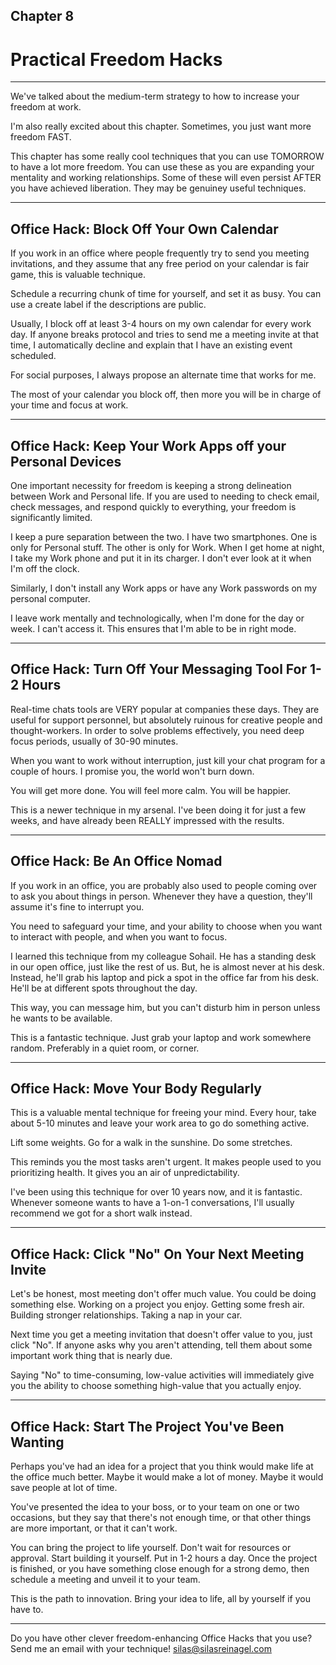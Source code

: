 
## Chapter 8
# Practical Freedom Hacks 

----

We've talked about the medium-term strategy to how to increase your freedom at work. 

I'm also really excited about this chapter. Sometimes, you just want more freedom FAST. 

This chapter has some really cool techniques that you can use TOMORROW to have a lot more freedom. You can use these as you are expanding your mentality and working relationships. Some of these will even persist AFTER you have achieved liberation. They may be genuiney useful techniques.

----

## Office Hack: Block Off Your Own Calendar

If you work in an office where people frequently try to send you meeting invitations, and they assume that any free period on your calendar is fair game, this is valuable technique.

Schedule a recurring chunk of time for yourself, and set it as busy. You can use a create label if the descriptions are public. 

Usually, I block off at least 3-4 hours on my own calendar for every work day. If anyone breaks protocol and tries to send me a meeting invite at that time, I automatically decline and explain that I have an existing event scheduled.

For social purposes, I always propose an alternate time that works for me. 

The most of your calendar you block off, then more you will be in charge of your time and focus at work.

----

## Office Hack: Keep Your Work Apps off your Personal Devices

One important necessity for freedom is keeping a strong delineation between Work and Personal life. If you are used to needing to check email, check messages, and respond quickly to everything, your freedom is significantly limited. 

I keep a pure separation between the two. I have two smartphones. One is only for Personal stuff. The other is only for Work. When I get home at night, I take my Work phone and put it in its charger. I don't ever look at it when I'm off the clock. 

Similarly, I don't install any Work apps or have any Work passwords on my personal computer.

I leave work mentally and technologically, when I'm done for the day or week. I can't access it. This ensures that I'm able to be in right mode. 

----

## Office Hack: Turn Off Your Messaging Tool For 1-2 Hours

Real-time chats tools are VERY popular at companies these days. They are useful for support personnel, but absolutely ruinous for creative people and thought-workers. In order to solve problems effectively, you need deep focus periods, usually of 30-90 minutes. 

When you want to work without interruption, just kill your chat program for a couple of hours. I promise you, the world won't burn down.

You will get more done. You will feel more calm. You will be happier.

This is a newer technique in my arsenal. I've been doing it for just a few weeks, and have already been REALLY impressed with the results. 

----

## Office Hack: Be An Office Nomad

If you work in an office, you are probably also used to people coming over to ask you about things in person. Whenever they have a question, they'll assume it's fine to interrupt you. 

You need to safeguard your time, and your ability to choose when you want to interact with people, and when you want to focus. 

I learned this technique from my colleague Sohail. He has a standing desk in our open office, just like the rest of us. But, he is almost never at his desk. Instead, he'll grab his laptop and pick a spot in the office far from his desk. He'll be at different spots throughout the day. 

This way, you can message him, but you can't disturb him in person unless he wants to be available. 

This is a fantastic technique. Just grab your laptop and work somewhere random. Preferably in a quiet room, or corner. 

----

## Office Hack: Move Your Body Regularly

This is a valuable mental technique for freeing your mind. Every hour, take about 5-10 minutes and leave your work area to go do something active. 

Lift some weights. Go for a walk in the sunshine. Do some stretches. 

This reminds you the most tasks aren't urgent. It makes people used to you prioritizing health. It gives you an air of unpredictability. 

I've been using this technique for over 10 years now, and it is fantastic. Whenever someone wants to have a 1-on-1 conversations, I'll usually recommend we got for a short walk instead. 

----

## Office Hack: Click "No" On Your Next Meeting Invite

Let's be honest, most meeting don't offer much value. You could be doing something else. Working on a project you enjoy. Getting some fresh air. Building stronger relationships. Taking a nap in your car.

Next time you get a meeting invitation that doesn't offer value to you, just click "No". If anyone asks why you aren't attending, tell them about some important work thing that is nearly due. 

Saying "No" to time-consuming, low-value activities will immediately give you the ability to choose something high-value that you actually enjoy. 

----

## Office Hack: Start The Project You've Been Wanting

Perhaps you've had an idea for a project that you think would make life at the office much better. Maybe it would make a lot of money. Maybe it would save people at lot of time. 

You've presented the idea to your boss, or to your team on one or two occasions, but they say that there's not enough time, or that other things are more important, or that it can't work. 

You can bring the project to life yourself. Don't wait for resources or approval. Start building it yourself. Put in 1-2 hours a day. Once the project is finished, or you have something close enough for a strong demo, then schedule a meeting and unveil it to your team.

This is the path to innovation. Bring your idea to life, all by yourself if you have to.

----

Do you have other clever freedom-enhancing Office Hacks that you use? Send me an email with your technique! silas@silasreinagel.com
